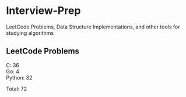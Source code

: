 # Interview-Prep
LeetCode Problems, Data Structure Implementations, and other tools for studying algorithms

## LeetCode Problems
C:      36<br/>
Go:     4<br/>
Python: 32<br/>

Total:  72
